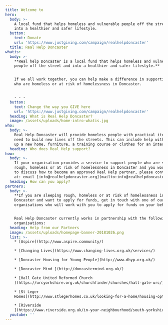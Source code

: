 ```yaml
---
title: Welcome to
hero:
  body: >-
    A local fund that helps homeless and vulnerable people off the street and
    into a healthier and safer lifestyle.
  button:
    text: Donate
    url: 'https://www.justgiving.com/campaign/realhelpdoncaster'
  title: Real Help Doncaster
whatis:
  body: >-
    **Real help Doncaster is a local fund that helps homeless and vulnerable
    people off the street and into a healthier and safer lifestyle.**


    If we all work together, you can help make a difference in supporting people
    who are homeless or at risk of homelessness in Doncaster.


    - - -
  button:
    text: Change the way you GIVE here
    url: 'https://www.justgiving.com/campaign/realhelpdoncaster'
  heading: What is Real Help Doncaster?
  image: /assets/uploads/home-intro-whatis.jpg
who:
  body: >-
    Real Help Doncaster will provide homeless people with practical items they
    need to build new lives off the streets. This can include help with setting
    up a new home, furniture, a training course or clothes for an interview.
  heading: Who does Real Help support?
how:
  body: >-
    If your organisation provides a service to support people who are sleeping
    rough, homeless or at risk of homelessness in Doncaster and you would like
    to discuss how to become an approved Real Help partner, please contact us
    at: email [info@realhelpdoncaster.org](mailto:info@realhelpdoncaster.org)
  heading: How can you apply?
partners:
  body: >-
    **If you are sleeping rough, homeless or at risk of homelessness in
    Doncaster and want to apply for funds, get in touch with one of our partner
    organisations who will work with you to apply for funds on your behalf.**


    Real Help Doncaster currently works in partnership with the following
    organisations:
  heading: Help from our Partners
  image: /assets/uploads/homepage-banner-20181026.png
  list: >-
    * [Aspire](http://www.aspire.community/)

    * [Changing Lives](https://www.changing-lives.org.uk/services/)

    * [Doncaster Housing for Young People](http://www.dhyp.org.uk/) 

    * [Doncaster Mind ](http://doncastermind.org.uk/)

    * [Hall Gate United Reformed Church
    ](https://urcyorkshire.org.uk/churchfinder/churches/hall-gate-urc/)

    * [St Leger
    Homes](http://www.stlegerhomes.co.uk/looking-for-a-home/housing-options-and-homelessness/)

    * [Riverside
    ](https://www.riverside.org.uk/in-your-neighbourhood/south-yorkshire/care-and-support/doncaster-homeless-floating-support-service/)
  youtube: ''
---
```


